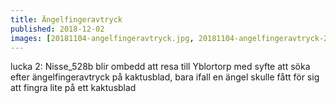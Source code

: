 ```yaml
---
title: Ängelfingeravtryck
published: 2018-12-02
images: [20181104-angelfingeravtryck.jpg, 20181104-angelfingeravtryck-2.jpg]
---
```


lucka 2: Nisse_528b blir ombedd att resa till Yblortorp med syfte att söka efter ängelfingeravtryck på kaktusblad, bara ifall en ängel skulle fått för sig att fingra lite på ett kaktusblad
